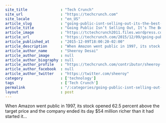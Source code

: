 ```yaml
---
site_title               : "Tech Crunch"
site_url                 : "https://techcrunch.com"
site_locale              : "en_US"
article_slug             : "going-public-isnt-selling-out-its-the-best-way-to-stay-alive"
article_title            : "Going Public Isn’t Selling Out, It’s The Best Way To Stay Alive"
article_image            : "https://tctechcrunch2011.files.wordpress.com/2015/10/shutterstock_326595335.jpg?w=764&h=400&crop=1"
article_url              : "https://techcrunch.com/2015/12/09/going-public-isnt-selling-out-its-the-best-way-to-stay-alive/"
article_published_at     : "2015-12-09T18:00:20-02:00"
article_description      : "When Amazon went public in 1997, its stock opened 62.5 percent above the target price and the company ended its day $54 million richer than it had started it..."
article_author_name      : "Sheeroy Desai"
article_author_image     : null
article_author_biography : null
article_author_profile   : "https://techcrunch.com/contributor/sheeroy-desai/"
article_author_facebook  : null
article_author_twitter   : "https://twitter.com/sheeroy"
category                 : ['technology']
tags                     : ['Tech Crunch']
permalink                : "/:categories/going-public-isnt-selling-out-its-the-best-way-to-stay-alive/"
layout                   : post
---
```


When Amazon went public in 1997, its stock opened 62.5 percent above the target price and the company ended its day $54 million richer than it had started it...
